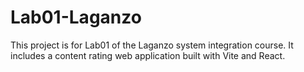 # Lab01-Laganzo

This project is for Lab01 of the Laganzo system integration course. It includes a content rating web application built with Vite and React.

